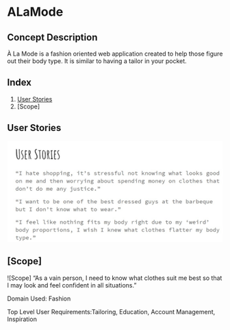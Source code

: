 # ALaMode
## Concept Description
À La Mode is a fashion oriented web application created to help those figure out their body type. 
It is similar to having a tailor in your pocket.

## Index

1. [User Stories](@User-Stories) <br>
2. [Scope] <br>

## User Stories 
![User Stories](https://github.com/victory-ah/ALaMode/blob/master/RoughALaMode/userstories.jpg)

## [Scope]
![Scope] 
“As a vain person, I need to know what clothes suit me best so that I may look and feel confident in all situations.”

Domain Used: Fashion

Top Level User Requirements:Tailoring, Education, Account Management, Inspiration






